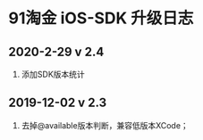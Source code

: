 #  91淘金 iOS-SDK 升级日志

## 2020-2-29 v 2.4
1. 添加SDK版本统计

## 2019-12-02  v 2.3
1. 去掉@available版本判断，兼容低版本XCode；
